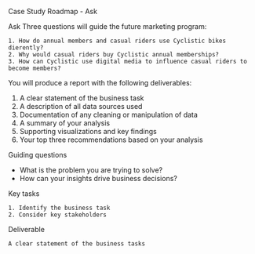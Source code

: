 Case Study Roadmap - Ask

Ask Three questions will guide the future marketing program:
    
    1. How do annual members and casual riders use Cyclistic bikes dierently?
    2. Why would casual riders buy Cyclistic annual memberships? 
    3. How can Cyclistic use digital media to influence casual riders to become members? 
    
You will produce a report with the following deliverables: 
 1. A clear statement of the business task 
 2. A description of all data sources used 
 3. Documentation of any cleaning or manipulation of data 
 4. A summary of your analysis 
 5. Supporting visualizations and key findings
 6. Your top three recommendations based on your analysis


Guiding questions

 - What is the problem you are trying to solve?
 - How can your insights drive business decisions?

Key tasks

    1. Identify the business task
    2. Consider key stakeholders

Deliverable

    A clear statement of the business tasks
